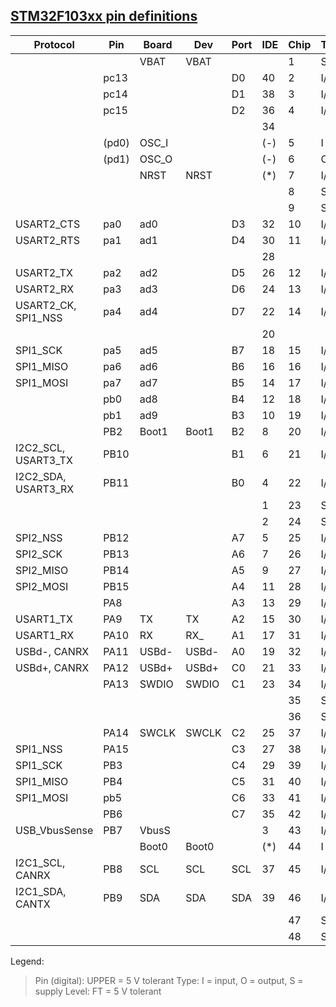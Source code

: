 ## [STM32F103xx pin definitions](https://www.lcsc.com/datasheet/lcsc_datasheet_2302211130_STMicroelectronics-STM32F103C8T6_C8734.pdf)

| Protocol            | Pin   | Board | Dev   | Port | IDE | Chip | Type | Level | Function   | Alternate                          Remap              |
| ------------------- | ----- | ----- | ----- | ---- | --- | ---- | ---- | ----- | ---------- | ----------------------------------------------------- |
|                     |       | VBAT  | VBAT  |      |     | 1    | S    |       | VBAT       |                                                       |
|                     | pc13  |       |       | D0   | 40  | 2    | I/O  |       | PC13(6)    | TAMPER-RTC                                            |
|                     | pc14  |       |       | D1   | 38  | 3    | I/O  |       | PC14(6)    | OSC32_IN                                              |
|                     | pc15  |       |       | D2   | 36  | 4    | I/O  |       | PC15(6)    | OSC32_OUT                                             |
|                     |       |       |       |      | 34  |      |      |       |            | /* blue connector */                                  |
|                     | (pd0) | OSC_I |       |      | (-) | 5    | I    |       | OSC_IN     | PD0(7)                                                |
|                     | (pd1) | OSC_O |       |      | (-) | 6    | O    |       | OSC_OUT    | PD1(7)                                                |
|                     |       | NRST  | NRST  |      | (*) | 7    | I/O  |       | NRST       |                                                       |
|                     |       |       |       |      |     | 8    | S    |       | VSSA       |                                                       |
|                     |       |       |       |      |     | 9    | S    |       | VDDA       |                                                       |
| USART2_CTS          | pa0   | ad0   |       | D3   | 32  | 10   | I/O  |       | PA0        | WKUP/USART2_CTS(9)/ADC12_IN0/TIM2_CH1_ETR(9)          |
| USART2_RTS          | pa1   | ad1   |       | D4   | 30  | 11   | I/O  |       | PA1        | USART2_RTS(9)/ADC12_IN1/TIM2_CH2(9)                   |
|                     |       |       |       |      | 28  |      |      |       |            | /* cable select */                                    |
| USART2_TX           | pa2   | ad2   |       | D5   | 26  | 12   | I/O  |       | PA2        | USART2_TX(9)/ADC12_IN2/TIM2_CH3(9)                    |
| USART2_RX           | pa3   | ad3   |       | D6   | 24  | 13   | I/O  |       | PA3        | USART2_RX(9)/ADC12_IN3/TIM2_CH4(9)                    |
| USART2_CK, SPI1_NSS | pa4   | ad4   |       | D7   | 22  | 14   | I/O  |       | PA4        | SPI1_NSS(9)/USART2_CK(9)/ADC12_IN4                    |
|                     |       |       |       |      | 20  |      |      |       |            | /* mechanical key */                                  |
| SPI1_SCK            | pa5   | ad5   |       | B7   | 18  | 15   | I/O  |       | PA5        | SPI1_SCK(9)/ADC12_IN5                                 |
| SPI1_MISO           | pa6   | ad6   |       | B6   | 16  | 16   | I/O  |       | PA6        | SPI1_MISO(9)/ADC12_IN6/TIM3_CH1(9) TIM1_BKIN          |
| SPI1_MOSI           | pa7   | ad7   |       | B5   | 14  | 17   | I/O  |       | PA7        | SPI1_MOSI(9)/ADC12_IN7/TIM3_CH2(9) TIM1_CH1N          |
|                     | pb0   | ad8   |       | B4   | 12  | 18   | I/O  |       | PB0        | ADC12_IN8/TIM3_CH3(9)              TIM1_CH2N          |
|                     | pb1   | ad9   |       | B3   | 10  | 19   | I/O  |       | PB1        | ADC12_IN9/TIM3_CH4(9)              TIM1_CH3N          |
|                     | PB2   | Boot1 | Boot1 | B2   | 8   | 20   | I/O  | FT    | PB2/BOOT1  |                                                       |
| I2C2_SCL, USART3_TX | PB10  |       |       | B1   | 6   | 21   | I/O  | FT    | PB10       | I2C2_SCL/USART3_TX(9)              TIM2_CH3           |
| I2C2_SDA, USART3_RX | PB11  |       |       | B0   | 4   | 22   | I/O  | FT    | PB11       | I2C2_SDA/USART3_RX(9)              TIM2_CH4           |
|                     |       |       |       |      | 1   | 23   | S    |       | VSS_1      |                                                       |
|                     |       |       |       |      | 2   | 24   | S    |       | VDD_1      |                                                       |
| SPI2_NSS            | PB12  |       |       | A7   | 5   | 25   | I/O  | FT    | PB12       | SPI2_NSS/I2C2_SMBAl/USART3_CK(9)/TIM1_BKIN(9)         |
| SPI2_SCK            | PB13  |       |       | A6   | 7   | 26   | I/O  | FT    | PB13       | SPI2_SCK/USART3_CTS(9)/TIM1_CH1N(9)                   |
| SPI2_MISO           | PB14  |       |       | A5   | 9   | 27   | I/O  | FT    | PB14       | SPI2_MISO/USART3_RTS(9) TIM1_CH2N(9)                  |
| SPI2_MOSI           | PB15  |       |       | A4   | 11  | 28   | I/O  | FT    | PB15       | SPI2_MOSI/TIM1_CH3N(9)                                |
|                     | PA8   |       |       | A3   | 13  | 29   | I/O  | FT    | PA8        | USART1_CK/TIM1_CH1(9)/MCO                             |
| USART1_TX           | PA9   | TX    | TX    | A2   | 15  | 30   | I/O  | FT    | PA9        | USART1_TX(9)/TIM1_CH2(9)                              |
| USART1_RX           | PA10  | RX    | RX_   | A1   | 17  | 31   | I/O  | FT    | PA10       | USART1_RX(9)/TIM1_CH3(9)                              |
| USBd-, CANRX        | PA11  | USBd- | USBd- | A0   | 19  | 32   | I/O  | FT    | PA11       | USART1_CTS/CANRX(9)/USBDM/TIM1_CH4(9)                 |
| USBd+, CANRX        | PA12  | USBd+ | USBd+ | C0   | 21  | 33   | I/O  | FT    | PA12       | USART1_RTS/CANTX(9)/USBDP/TIM1_ETR(9)                 |
|                     | PA13  | SWDIO | SWDIO | C1   | 23  | 34   | I/O  | FT    | JTMS/SWDIO | PA13                                                  |
|                     |       |       |       |      |     | 35   | S    |       | VSS_2      |                                                       |
|                     |       |       |       |      |     | 36   | S    |       | VDD_2      |                                                       |
|                     | PA14  | SWCLK | SWCLK | C2   | 25  | 37   | I/O  | FT    | JTCK/SWCLK | PA14                                                  |
| SPI1_NSS            | PA15  |       |       | C3   | 27  | 38   | I/O  | FT    | JTDI       | TIM2_CH1_ETR/PA15/SPI1_NSS                            |
| SPI1_SCK            | PB3   |       |       | C4   | 29  | 39   | I/O  | FT    | JTDO       | TIM2_CH2/PB3 TRACESWO/SPI1_SCK                        |
| SPI1_MISO           | PB4   |       |       | C5   | 31  | 40   | I/O  | FT    | JNTRST     | TIM3_CH1/PB4/SPI1_MISO                                |
| SPI1_MOSI           | pb5   |       |       | C6   | 33  | 41   | I/O  |       | PB5        | I2C1_SMBAl                         TIM3_CH2/SPI1_MOSI |
|                     | PB6   |       |       | C7   | 35  | 42   | I/O  | FT    | PB6        | I2C1_SCL(9)/TIM4_CH1(9)            USART1_TX          |
| USB_VbusSense       | PB7   | VbusS |       |      | 3   | 43   | I/O  | FT    | PB7        | I2C1_SDA(9)/TIM4_CH2(9)            USART1_RX          |
|                     |       | Boot0 | Boot0 |      | (*) | 44   | I    |       | BOOT0      |                                                       |
| I2C1_SCL, CANRX     | PB8   | SCL   | SCL   | SCL  | 37  | 45   | I/O  | FT    | PB8        | TIM4_CH3(9)                        I2C1_SCL/CANRX     |
| I2C1_SDA, CANTX     | PB9   | SDA   | SDA   | SDA  | 39  | 46   | I/O  | FT    | PB9        | TIM4_CH4(9)                        I2C1_SDA/CANTX     |
|                     |       |       |       |      |     | 47   | S    |       | VSS_3      |                                                       |
|                     |       |       |       |      |     | 48   | S    |       | VDD_3      |                                                       |

Legend:
> Pin (digital): UPPER = 5 V tolerant
> Type: I = input, O = output, S = supply
> Level: FT = 5 V tolerant
